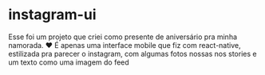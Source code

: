 # instagram-ui
Esse foi um projeto que criei como presente de aniversário pra minha namorada. ❤️
É apenas uma interface mobile que fiz com react-native, estilizada pra parecer o instagram, com algumas fotos nossas nos stories e um texto como uma imagem do feed
